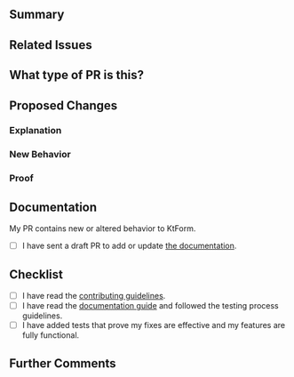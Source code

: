 ## Summary

<!--
In a couple of sentences, explain why this PR is needed and what it addresses. 
This should be a high-level summary for release notes that a non-developer can understand. 

THIS IS MANDATORY.
-->

## Related Issues

<!--
Link to the GitHub issue this pull request resolves (e.g., `Closes #1234`).
If you discussed this change with a maintainer, please mention them (e.g., `@yuriy-yarosh`).

At least One Issue MUST be linked.
THIS IS MANDATORY.
-->

## What type of PR is this?

<!-- Uncomment only one line: -->
<!-- This is a **api-change** pull request -->
<!-- This is a **bugfix** pull request -->
<!-- This is a **cleanup** pull request -->
<!-- This is a **refactoring** pull request -->
<!-- This is a **feature** pull request -->
<!-- This is a **documentation** pull request -->

## Proposed Changes

<!--
Following the guidelines in DOCUMENTING.md, provide a clear "before and after" story that explains the impact of your changes.
-->

### Explanation

<!--
Describe how the system worked *before* your changes. Link to the relevant code on the `master` branch.
-->

### New Behavior

<!--
Explain what your PR does and what the resulting behavior is.
-->

### Proof

<!--
Provide a reproducible example or test case that demonstrates the new behavior and proves your change works as intended.
-->

## Documentation

<!-- Mandatory for new features -->
My PR contains new or altered behavior to KtForm.
- [ ] I have sent a draft PR to add or update [the documentation](https://github.com/ktform/ktform-site).
  <!-- Uncomment to link to the PR: https://github.com/ktform/ktform-site/pull/123 -->

## Checklist

<!--
Put an `x` in the boxes that apply. This is a reminder of what we will look for before merging your code.
-->

- [ ] I have read the [contributing guidelines](https://github.com/ktform/kt8s/blob/master/CONTRIBUTING.md).
- [ ] I have read the [documentation guide](https://github.com/ktform/kt8s/blob/master/.github/DOCUMENTING.md) and followed the testing process guidelines.
- [ ] I have added tests that prove my fixes are effective and my features are fully functional.

## Further Comments

<!--
If this is a relatively large or complex change, kick off the discussion by explaining why you chose the solution you did and what alternatives you considered.
-->
